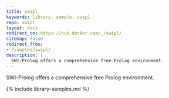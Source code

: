 ```yaml
---
title: swipl
keywords: library, sample, swipl
repo: swipl
layout: docs
redirect_to: https://hub.docker.com/_/swipl/
sitemap: false
redirect_from:
- /samples/swipl/
description: |
  SWI-Prolog offers a comprehensive free Prolog environment.
---
```


SWI-Prolog offers a comprehensive free Prolog environment.


{% include library-samples.md %}
